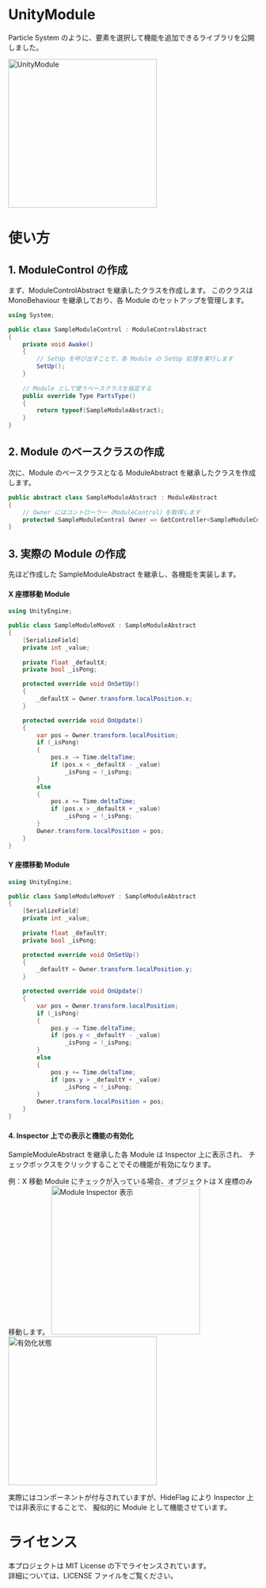 # UnityModule
Particle System のように、要素を選択して機能を追加できるライブラリを公開しました。

<img src="https://cdn-ak.f.st-hatena.com/images/fotolife/h/hacchi_man/20200506/20200506235438.png" width="300" alt="UnityModule">

# 使い方
## 1. ModuleControl の作成
まず、ModuleControlAbstract を継承したクラスを作成します。
このクラスは MonoBehaviour を継承しており、各 Module のセットアップを管理します。

```csharp
using System;

public class SampleModuleControl : ModuleControlAbstract
{
    private void Awake()
    {
        // SetUp を呼び出すことで、各 Module の SetUp 処理を実行します
        SetUp();
    }
 
    // Module として使うベースクラスを指定する
    public override Type PartsType()
    {
        return typeof(SampleModuleAbstract);
    }
}
```

## 2. Module のベースクラスの作成
次に、Module のベースクラスとなる ModuleAbstract を継承したクラスを作成します。

```csharp
public abstract class SampleModuleAbstract : ModuleAbstract
{
    // Owner にはコントローラー（ModuleControl）を取得します
    protected SampleModuleControl Owner => GetController<SampleModuleControl>();
}
```

## 3. 実際の Module の作成
先ほど作成した SampleModuleAbstract を継承し、各機能を実装します。

#### X 座標移動 Module
```csharp
using UnityEngine;

public class SampleModuleMoveX : SampleModuleAbstract
{
    [SerializeField]
    private int _value;
    
    private float _defaultX;
    private bool _isPong;

    protected override void OnSetUp()
    {
        _defaultX = Owner.transform.localPosition.x;
    }

    protected override void OnUpdate()
    {
        var pos = Owner.transform.localPosition;
        if (_isPong)
        {
            pos.x -= Time.deltaTime;
            if (pos.x < _defaultX - _value)
                _isPong = !_isPong;
        }
        else
        {
            pos.x += Time.deltaTime;
            if (pos.x > _defaultX + _value)
                _isPong = !_isPong;
        }
        Owner.transform.localPosition = pos;
    }
}
```

#### Y 座標移動 Module

```csharp
using UnityEngine;

public class SampleModuleMoveY : SampleModuleAbstract
{
    [SerializeField]
    private int _value;
    
    private float _defaultY;
    private bool _isPong;

    protected override void OnSetUp()
    {
        _defaultY = Owner.transform.localPosition.y;
    }

    protected override void OnUpdate()
    {
        var pos = Owner.transform.localPosition;
        if (_isPong)
        {
            pos.y -= Time.deltaTime;
            if (pos.y < _defaultY - _value)
                _isPong = !_isPong;
        }
        else
        {
            pos.y += Time.deltaTime;
            if (pos.y > _defaultY + _value)
                _isPong = !_isPong;
        }
        Owner.transform.localPosition = pos;
    }
}
```

#### 4. Inspector 上での表示と機能の有効化
SampleModuleAbstract を継承した各 Module は Inspector 上に表示され、
チェックボックスをクリックすることでその機能が有効になります。

例：X 移動 Module にチェックが入っている場合、オブジェクトは X 座標のみ移動します。
<img src="https://cdn-ak.f.st-hatena.com/images/fotolife/h/hacchi_man/20200507/20200507001917.png" width="300" alt="Module Inspector 表示">
<img src="https://cdn-ak.f.st-hatena.com/images/fotolife/h/hacchi_man/20200507/20200507001838.png" width="300" alt="有効化状態">

実際にはコンポーネントが付与されていますが、HideFlag により Inspector 上では非表示にすることで、
擬似的に Module として機能させています。

# ライセンス
本プロジェクトは MIT License の下でライセンスされています。<br>
詳細については、LICENSE ファイルをご覧ください。
